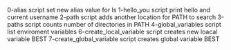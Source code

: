 0-alias script set new alias value for ls
1-hello_you script print hello and current username
2-path script adds another location for PATH to search
3-paths script counts number of directories in PATH
4-global_variables script list enviroment variables
6-create_local_variable script creates new loacal variable BEST
7-create_global_variable script creates global variable BEST
